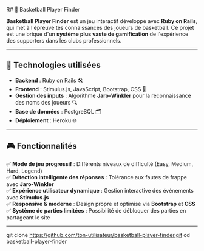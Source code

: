R# 🏀 Basketball Player Finder

**Basketball Player Finder** est un jeu interactif développé avec **Ruby on Rails**, qui met à l'épreuve tes connaissances des joueurs de basketball. Ce projet est une brique d'un **système plus vaste de gamification** de l'expérience des supporters dans les clubs professionnels.

---

## 🚀 **Technologies utilisées**
- **Backend** : Ruby on Rails 🛠️  
- **Frontend** : Stimulus.js, JavaScript, Bootstrap, CSS 🎨  
- **Gestion des inputs** : Algorithme **Jaro-Winkler** pour la reconnaissance des noms des joueurs 🔍  
- **Base de données** : PostgreSQL 🗂️  
- **Déploiement** : Heroku 🌐  

---

## 🎮 **Fonctionnalités**
✅ **Mode de jeu progressif** : Différents niveaux de difficulté (Easy, Medium, Hard, Legend)  
✅ **Détection intelligente des réponses** : Tolérance aux fautes de frappe avec **Jaro-Winkler**  
✅ **Expérience utilisateur dynamique** : Gestion interactive des événements avec **Stimulus.js**  
✅ **Responsive & moderne** : Design propre et optimisé via **Bootstrap** et **CSS**  
✅ **Système de parties limitées** : Possibilité de débloquer des parties en partageant le site  

---

git clone https://github.com/ton-utilisateur/basketball-player-finder.git
cd basketball-player-finder

